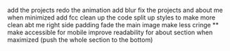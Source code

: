 add the projects
redo the animation
add blur
fix the projects and about me when minimized
add  fcc 
clean up the code split up styles to make more clean
abt me right side padding 
fade the main image
make less cringe
** make accessible for mobile
improve readability for about section when maximized (push the whole section to the bottom)
